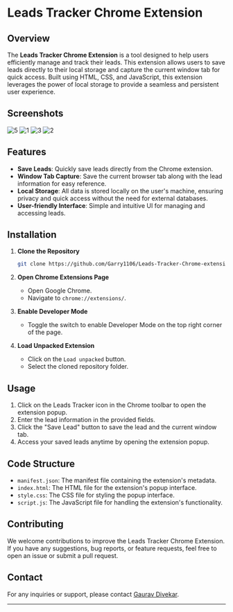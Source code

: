 # Leads Tracker Chrome Extension

## Overview
The **Leads Tracker Chrome Extension** is a tool designed to help users efficiently manage and track their leads. This extension allows users to save leads directly to their local storage and capture the current window tab for quick access. Built using HTML, CSS, and JavaScript, this extension leverages the power of local storage to provide a seamless and persistent user experience.

## Screenshots

![5](https://github.com/Garry1106/Leads-Tracker-Chrome-extension/assets/101012709/4535f7c4-6881-430d-82c1-07e1413b7e5f)
![1](https://github.com/Garry1106/Leads-Tracker-Chrome-extension/assets/101012709/fee66bc6-e703-417e-8452-6221256c82cf)
![3](https://github.com/Garry1106/Leads-Tracker-Chrome-extension/assets/101012709/90395273-97e8-41eb-9272-ed8ef308d877)
![2](https://github.com/Garry1106/Leads-Tracker-Chrome-extension/assets/101012709/560df7a3-0622-4bba-be4b-50888f76fc0c)



## Features
- **Save Leads**: Quickly save leads directly from the Chrome extension.
- **Window Tab Capture**: Save the current browser tab along with the lead information for easy reference.
- **Local Storage**: All data is stored locally on the user's machine, ensuring privacy and quick access without the need for external databases.
- **User-friendly Interface**: Simple and intuitive UI for managing and accessing leads.

## Installation
1. **Clone the Repository**
    ```bash
    git clone https://github.com/Garry1106/Leads-Tracker-Chrome-extension.git
    ```
2. **Open Chrome Extensions Page**
    - Open Google Chrome.
    - Navigate to `chrome://extensions/`.

3. **Enable Developer Mode**
    - Toggle the switch to enable Developer Mode on the top right corner of the page.

4. **Load Unpacked Extension**
    - Click on the `Load unpacked` button.
    - Select the cloned repository folder.

## Usage
1. Click on the Leads Tracker icon in the Chrome toolbar to open the extension popup.
2. Enter the lead information in the provided fields.
3. Click the "Save Lead" button to save the lead and the current window tab.
4. Access your saved leads anytime by opening the extension popup.

## Code Structure
- `manifest.json`: The manifest file containing the extension's metadata.
- `index.html`: The HTML file for the extension's popup interface.
- `style.css`: The CSS file for styling the popup interface.
- `script.js`: The JavaScript file for handling the extension's functionality.

## Contributing
We welcome contributions to improve the Leads Tracker Chrome Extension. If you have any suggestions, bug reports, or feature requests, feel free to open an issue or submit a pull request.

## Contact
For any inquiries or support, please contact [Gaurav Divekar](mailto:gauravdivekar1106@gmail.com).

---


